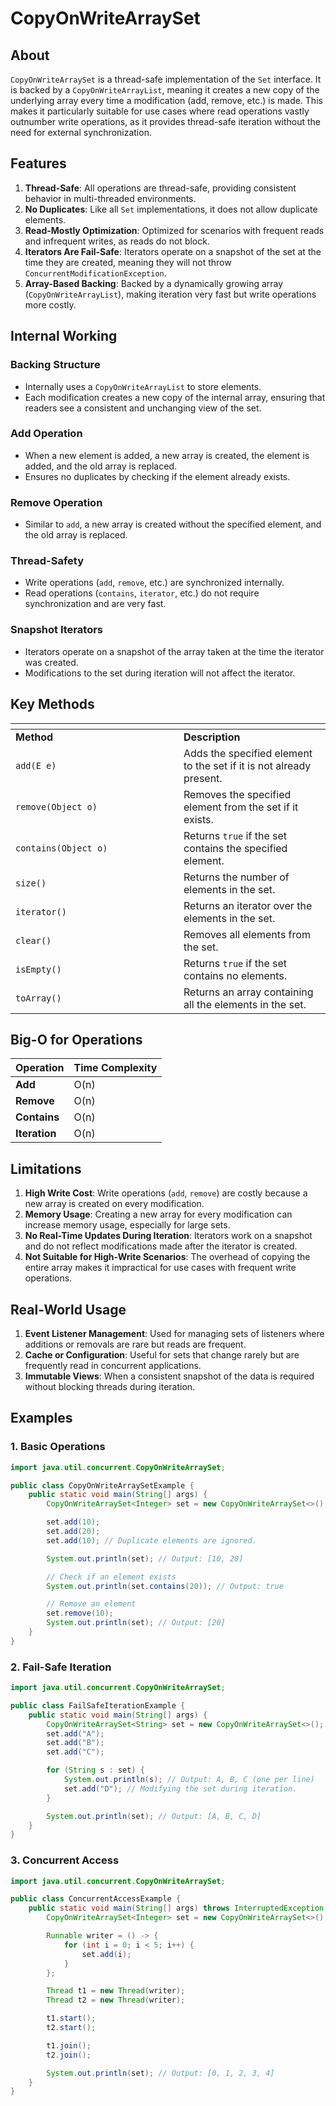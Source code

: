 # CopyOnWriteArraySet

## **About**

`CopyOnWriteArraySet` is a thread-safe implementation of the `Set` interface. It is backed by a `CopyOnWriteArrayList`, meaning it creates a new copy of the underlying array every time a modification (add, remove, etc.) is made. This makes it particularly suitable for use cases where read operations vastly outnumber write operations, as it provides thread-safe iteration without the need for external synchronization.

## **Features**

1. **Thread-Safe**: All operations are thread-safe, providing consistent behavior in multi-threaded environments.
2. **No Duplicates**: Like all `Set` implementations, it does not allow duplicate elements.
3. **Read-Mostly Optimization**: Optimized for scenarios with frequent reads and infrequent writes, as reads do not block.
4. **Iterators Are Fail-Safe**: Iterators operate on a snapshot of the set at the time they are created, meaning they will not throw `ConcurrentModificationException`.
5. **Array-Based Backing**: Backed by a dynamically growing array (`CopyOnWriteArrayList`), making iteration very fast but write operations more costly.

## **Internal Working**

### **Backing Structure**

* Internally uses a `CopyOnWriteArrayList` to store elements.
* Each modification creates a new copy of the internal array, ensuring that readers see a consistent and unchanging view of the set.

### **Add Operation**

* When a new element is added, a new array is created, the element is added, and the old array is replaced.
* Ensures no duplicates by checking if the element already exists.

### **Remove Operation**

* Similar to `add`, a new array is created without the specified element, and the old array is replaced.

### **Thread-Safety**

* Write operations (`add`, `remove`, etc.) are synchronized internally.
* Read operations (`contains`, `iterator`, etc.) do not require synchronization and are very fast.

### **Snapshot Iterators**

* Iterators operate on a snapshot of the array taken at the time the iterator was created.
* Modifications to the set during iteration will not affect the iterator.

## **Key Methods**

<table data-header-hidden><thead><tr><th width="253"></th><th></th></tr></thead><tbody><tr><td><strong>Method</strong></td><td><strong>Description</strong></td></tr><tr><td><code>add(E e)</code></td><td>Adds the specified element to the set if it is not already present.</td></tr><tr><td><code>remove(Object o)</code></td><td>Removes the specified element from the set if it exists.</td></tr><tr><td><code>contains(Object o)</code></td><td>Returns <code>true</code> if the set contains the specified element.</td></tr><tr><td><code>size()</code></td><td>Returns the number of elements in the set.</td></tr><tr><td><code>iterator()</code></td><td>Returns an iterator over the elements in the set.</td></tr><tr><td><code>clear()</code></td><td>Removes all elements from the set.</td></tr><tr><td><code>isEmpty()</code></td><td>Returns <code>true</code> if the set contains no elements.</td></tr><tr><td><code>toArray()</code></td><td>Returns an array containing all the elements in the set.</td></tr></tbody></table>

## **Big-O for Operations**

| **Operation** | **Time Complexity** |
| ------------- | ------------------- |
| **Add**       | O(n)                |
| **Remove**    | O(n)                |
| **Contains**  | O(n)                |
| **Iteration** | O(n)                |

## **Limitations**

1. **High Write Cost**: Write operations (`add`, `remove`) are costly because a new array is created on every modification.
2. **Memory Usage**: Creating a new array for every modification can increase memory usage, especially for large sets.
3. **No Real-Time Updates During Iteration**: Iterators work on a snapshot and do not reflect modifications made after the iterator is created.
4. **Not Suitable for High-Write Scenarios**: The overhead of copying the entire array makes it impractical for use cases with frequent write operations.

## **Real-World Usage**

1. **Event Listener Management**: Used for managing sets of listeners where additions or removals are rare but reads are frequent.
2. **Cache or Configuration**: Useful for sets that change rarely but are frequently read in concurrent applications.
3. **Immutable Views**: When a consistent snapshot of the data is required without blocking threads during iteration.

## **Examples**

### **1. Basic Operations**

```java
import java.util.concurrent.CopyOnWriteArraySet;

public class CopyOnWriteArraySetExample {
    public static void main(String[] args) {
        CopyOnWriteArraySet<Integer> set = new CopyOnWriteArraySet<>();

        set.add(10);
        set.add(20);
        set.add(10); // Duplicate elements are ignored.

        System.out.println(set); // Output: [10, 20]

        // Check if an element exists
        System.out.println(set.contains(20)); // Output: true

        // Remove an element
        set.remove(10);
        System.out.println(set); // Output: [20]
    }
}
```

### **2. Fail-Safe Iteration**

```java
import java.util.concurrent.CopyOnWriteArraySet;

public class FailSafeIterationExample {
    public static void main(String[] args) {
        CopyOnWriteArraySet<String> set = new CopyOnWriteArraySet<>();
        set.add("A");
        set.add("B");
        set.add("C");

        for (String s : set) {
            System.out.println(s); // Output: A, B, C (one per line)
            set.add("D"); // Modifying the set during iteration.
        }

        System.out.println(set); // Output: [A, B, C, D]
    }
}
```

### **3. Concurrent Access**

```java
import java.util.concurrent.CopyOnWriteArraySet;

public class ConcurrentAccessExample {
    public static void main(String[] args) throws InterruptedException {
        CopyOnWriteArraySet<Integer> set = new CopyOnWriteArraySet<>();

        Runnable writer = () -> {
            for (int i = 0; i < 5; i++) {
                set.add(i);
            }
        };

        Thread t1 = new Thread(writer);
        Thread t2 = new Thread(writer);

        t1.start();
        t2.start();

        t1.join();
        t2.join();

        System.out.println(set); // Output: [0, 1, 2, 3, 4]
    }
}
```
